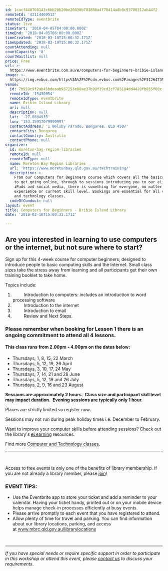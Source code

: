 ```yaml
---
id: 1cacf440708143c6bb20b20be20830b783808a4f70414a8b9c93780312ab44f2
remoteId: '42114469512'
remoteIdType: eventbrite
status: live
timeStart: '2018-04-05T04:00:00.000Z'
timeEnd: '2018-04-05T06:00:00.000Z'
timeCreated: '2018-03-10T15:00:32.171Z'
timeUpdated: '2018-03-10T15:00:32.171Z'
countAttending: null
countCapacity: '8'
countWaitlist: null
price: Free
url: >-
  https://www.eventbrite.com.au/e/computers-for-beginners-bribie-island-library-tickets-42114469512?aff=ebapi
image: >-
  https://img.evbuc.com/https%3A%2F%2Fcdn.evbuc.com%2Fimages%2F31264735%2F175653860817%2F1%2Foriginal.jpg?s=fd75b5a1075a3f956792c5ca2e948b25
venue:
  id: 7b959c9f2ab45bdeaab937253e08ae37b98f39cd2cf785104dd4428fb055f00c
  remoteId: '15430954'
  remoteIdType: eventbrite
  name: Bribie Island Library
  url: null
  description: null
  lat: '-27.0834935'
  lon: '153.15917079999997'
  contactAddress: '1 Welsby Parade, Bongaree, QLD 4507'
  contactCity: Bongaree
  contactCountry: Australia
  contactPhone: null
organizer:
  id: moreton-bay-region-libraries
  remoteId: null
  remoteIdType: null
  name: Moreton Bay Region Libraries
  url: 'https://www.moretonbay.qld.gov.au/techtraining/'
  description: >-
    From our Computers for Beginners course which covers all the basics you need
    to get going online, through to sessions introducing you to our eLibrary,
    iPads and social media, there is something for everyone, no matter your past
    experience or current skill level. Bookings are essential for all computer
    and technology classes.
  codeOfConduct: null
layout: event
title: Computers for Beginners - Bribie Island Library
date: '2018-03-10T15:00:32.171Z'

---
```

<H2><SPAN>Are you interested in learning to use computers or the internet, but not sure where to start?</SPAN></H2>
<P CLASS="MsoNormal"><SPAN>Sign up for this 4-week course for computer beginners, designed to introduce people to basic computing skills and the Internet. Small class sizes take the stress away from learning and all participants get their own training booklet to take home.</SPAN></P>
<P CLASS="MsoNormal"><SPAN>Topics include:</SPAN></P>
<OL>
<LI><SPAN><SPAN>     </SPAN></SPAN><SPAN>    Introduction to computers: includes an introduction to word processing software</SPAN><SPAN></SPAN></LI>
<LI><SPAN><SPAN>     </SPAN></SPAN><SPAN>    Introduction to the internet</SPAN></LI>
<LI><SPAN><SPAN>     </SPAN></SPAN><SPAN>    Introduction to email</SPAN></LI>
<LI><SPAN><SPAN>     </SPAN></SPAN><SPAN>    Review and Next Steps.</SPAN></LI>
</OL>
<H3><STRONG><SPAN>Please remember when booking for Lesson 1 there is an ongoing commitment to attend all 4 lessons.</SPAN></STRONG></H3>
<H4>This class runs from 2.00pm - 4.00pm on the dates below:</H4>
<UL>
<LI>Thursdays, 1, 8, 15, 22 March</LI>
<LI>Thursdays, 5, 12, 19, 26 April</LI>
<LI>Thursdays, 3, 10, 17, 24 May</LI>
<LI>Thursdays, 7, 14, 21 and 28 June</LI>
<LI>Thursdays, 5, 12, 19 and 26 July</LI>
<LI>Thursdays, 2, 9, 16 and 23 August</LI>
</UL>
<P CLASS="MsoNormal"><STRONG><SPAN>Sessions are approximately 2 hours.  Class size and participant skill level may impact duration.  Evening sessions are typically only 1 hour.</SPAN></STRONG></P>
<P><SPAN>Places are strictly limited so register now.</SPAN></P>
<P CLASS="MsoNormal"><SPAN>Sessions may not run during peak holiday times i.e. December to February.</SPAN></P>
<P CLASS="MsoNormal"><SPAN>Want to improve your computer skills before attending sessions? Check out the library's <A HREF="https://www.moretonbay.qld.gov.au/libraries/eresources/learn/" TARGET="_blank" TITLE="Learn Online" REL="noreferrer noopener nofollow noopener noreferrer nofollow">eLearning</A> resources.</SPAN></P>
<P CLASS="MsoNormal"><SPAN><SPAN>Find more </SPAN><SPAN></SPAN><A HREF="https://www.moretonbay.qld.gov.au/techtraining/" TARGET="_blank" REL="noreferrer noopener nofollow noopener noreferrer nofollow">Computer and Technology classes</A><SPAN>.</SPAN></SPAN></P>
<HR>
<P><BR></P>
<P>Access to free events is only one of the benefits of library membership. If you are not already a library member, please <A HREF="https://www.moretonbay.qld.gov.au/libraries/join" TARGET="_blank" REL="noreferrer noopener nofollow noopener noreferrer nofollow">join</A>!</P>
<H3>EVENT TIPS:</H3>
<UL>
<LI CLASS="MsoNormal">Use the Eventbrite app to store your ticket and add a reminder to your calendar. Having your ticket handy, printed out or on your mobile device helps manage check-in processes efficiently at busy events.</LI>
<LI CLASS="MsoNormal">Please arrive promptly to each event that you have registered to attend.</LI>
<LI CLASS="MsoNormal">Allow plenty of time for travel and parking. You can find information about our library locations, parking, and access at <A HREF="http://www.moretonbay.qld.gov.au/librarylocations" TARGET="_blank" REL="noreferrer noopener nofollow noopener noreferrer nofollow">www.mbrc.qld.gov.au/librarylocations</A></LI>
</UL>
<P CLASS="MsoNormal"> </P>
<DIV CLASS="MsoNormal"><HR></DIV>
<P><I>If you have special needs or require specific support in order to participate in this workshop or attend this event, please </I><A HREF="https://www.moretonbay.qld.gov.au/libraries/contact/" TARGET="_blank" REL="noreferrer noopener nofollow noopener noreferrer nofollow"><I>contact us</I></A><I> to discuss your requirements.</I></P>
